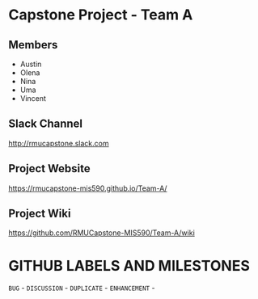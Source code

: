# Capstone Project -  Team A

## Members
- Austin
- Olena
- Nina
- Uma
- Vincent


## Slack Channel
http://rmucapstone.slack.com

## Project Website
https://rmucapstone-mis590.github.io/Team-A/

## Project Wiki
https://github.com/RMUCapstone-MIS590/Team-A/wiki


# GITHUB LABELS AND MILESTONES

`BUG` - 
`DISCUSSION` -
`DUPLICATE` -
`ENHANCEMENT` - 
